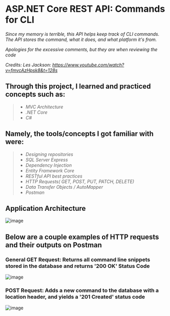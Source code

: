 # ASP.NET Core REST API: Commands for CLI

_Since my memory is terrible, this API helps keep track of CLI commands. The API stores the command, what it does, and what platform it's from._

_Apologies for the excessive comments, but they are when reviewing the code_

_Credits: Les Jackson: https://www.youtube.com/watch?v=fmvcAzHpsk8&t=128s_

## Through this project, I learned and practiced concepts such as:
> * _MVC Architecture_
> * _.NET Core_
> * _C#_

## Namely, the tools/concepts I got familiar with were:
> * _Designing repositories_
> * _SQL Server Express_
> * _Dependency Injection_
> * _Entity Framework Core_
> * _RESTful API best practices_
> * _HTTP Requests( GET, POST, PUT, PATCH, DELETE)_
> * _Data Transfer Objects / AutoMapper_
> * _Postman_

## Application Architecture
![image](https://user-images.githubusercontent.com/49925421/90770546-3bb67e00-e2f2-11ea-8932-17345061ae3c.png)

## Below are a couple examples of HTTP requests and their outputs on Postman

### General GET Request: Returns all command line snippets stored in the database and returns '200 OK' Status Code
![image](https://private-user-images.githubusercontent.com/137343812/266471029-2c10d781-aba0-4ba4-8a5c-e6ad2bd70b76.PNG?jwt=eyJhbGciOiJIUzI1NiIsInR5cCI6IkpXVCJ9.eyJpc3MiOiJnaXRodWIuY29tIiwiYXVkIjoicmF3LmdpdGh1YnVzZXJjb250ZW50LmNvbSIsImtleSI6ImtleTEiLCJleHAiOjE2OTQxMzQwMTEsIm5iZiI6MTY5NDEzMzcxMSwicGF0aCI6Ii8xMzczNDM4MTIvMjY2NDcxMDI5LTJjMTBkNzgxLWFiYTAtNGJhNC04YTVjLWU2YWQyYmQ3MGI3Ni5QTkc_WC1BbXotQWxnb3JpdGhtPUFXUzQtSE1BQy1TSEEyNTYmWC1BbXotQ3JlZGVudGlhbD1BS0lBSVdOSllBWDRDU1ZFSDUzQSUyRjIwMjMwOTA4JTJGdXMtZWFzdC0xJTJGczMlMkZhd3M0X3JlcXVlc3QmWC1BbXotRGF0ZT0yMDIzMDkwOFQwMDQxNTFaJlgtQW16LUV4cGlyZXM9MzAwJlgtQW16LVNpZ25hdHVyZT04MzBlOGU1OTBhNmMwNWFkNjVjY2NjY2NkZDFlMjAzYzMwY2MwZTkzNjU1NmY5YTFlOGFkNGNhZDRjOTMyYWJmJlgtQW16LVNpZ25lZEhlYWRlcnM9aG9zdCZhY3Rvcl9pZD0wJmtleV9pZD0wJnJlcG9faWQ9MCJ9.YNc_4xFuqdM4OcqA7dgEL21FT_xWMbcO70PjSv6VZew)

### POST Request: Adds a new command to the database with a location header, and yields a '201 Created' status code
![image](https://private-user-images.githubusercontent.com/137343812/266471854-c5a4ada4-2e2c-4277-b273-3f27ebb11aba.PNG?jwt=eyJhbGciOiJIUzI1NiIsInR5cCI6IkpXVCJ9.eyJpc3MiOiJnaXRodWIuY29tIiwiYXVkIjoicmF3LmdpdGh1YnVzZXJjb250ZW50LmNvbSIsImtleSI6ImtleTEiLCJleHAiOjE2OTQxMzQ0NTYsIm5iZiI6MTY5NDEzNDE1NiwicGF0aCI6Ii8xMzczNDM4MTIvMjY2NDcxODU0LWM1YTRhZGE0LTJlMmMtNDI3Ny1iMjczLTNmMjdlYmIxMWFiYS5QTkc_WC1BbXotQWxnb3JpdGhtPUFXUzQtSE1BQy1TSEEyNTYmWC1BbXotQ3JlZGVudGlhbD1BS0lBSVdOSllBWDRDU1ZFSDUzQSUyRjIwMjMwOTA4JTJGdXMtZWFzdC0xJTJGczMlMkZhd3M0X3JlcXVlc3QmWC1BbXotRGF0ZT0yMDIzMDkwOFQwMDQ5MTZaJlgtQW16LUV4cGlyZXM9MzAwJlgtQW16LVNpZ25hdHVyZT05MDRmNWFmZTE1NGIyYWI0YTdkMGZmYzRlNzUwNWJlMTNiNjc0OGIxNjE2NzdmMGMyODI2OGE1NzU3NjQ5ZTRlJlgtQW16LVNpZ25lZEhlYWRlcnM9aG9zdCZhY3Rvcl9pZD0wJmtleV9pZD0wJnJlcG9faWQ9MCJ9.Nd1ap27LNnwFN4A8GI-09qQRCufa4AA27OYuNOh-bpo)
